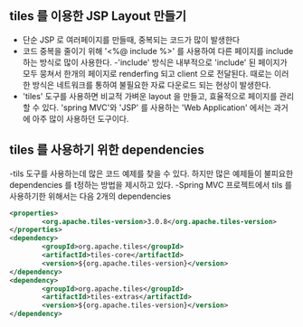 ## tiles 를 이용한 JSP Layout 만들기
- 단순 JSP 로 여러페이지를 만들때, 중복되는 코드가 많이 발생한다
- 코드 중복을 줄이기 위해 '<%@ include %>' 를 사용하여 다른 페이지를 include 하는
방식로 많이 사용한다.
-'include' 방식은 내부적으로 'include' 된 페이지가 모두 뭉쳐서 한개의 페이지로
renderfing 되고 client 으로 전달된다. 때로는 이러한 방식은 네트워크를 통하여
불필요한 자료 다운로드 되는 현상이 발생한다.
- 'tiles' 도구를 사용하면 비교적 가벼운 layout 을 만들고, 효율적으로 페이지를
관리할 수 있다. 'spring MVC'와 'JSP' 를 사용하는 'Web Application' 에서는
과거에 아주 많이 사용하던 도구이다.

## tiles 를 사용하기 위한 dependencies
-tils 도구를 사용하는데 많은 코드 예제를 찾을 수 있다. 하지만 많은 예제들이
불피요한 dependencies 를 t정하는 방법을 제시하고 있다.
-Spring MVC 프로젝트에서 tils 를 사용하기한 위해서는 다음 2개의 dependencies

```xml
<properties>
        <org.apache.tiles-version>3.0.8</org.apache.tiles-version>
</properties>
<dependency>
		<groupId>org.apache.tiles</groupId>
		<artifactId>tiles-core</artifactId>
		<version>${org.apache.tiles-version}</version>
</dependency>
<dependency>
		<groupId>org.apache.tiles</groupId>
		<artifactId>tiles-extras</artifactId>
		<version>${org.apache.tiles-version}</version>
</dependency>
```